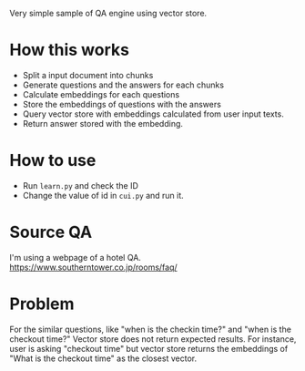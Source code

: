 Very simple sample of QA engine using vector store.


# How this works
- Split a input document into chunks
- Generate questions and the answers for each chunks
- Calculate embeddings for each questions
- Store the embeddings of questions with the answers
- Query vector store with embeddings calculated from user input texts.
- Return answer stored with the embedding.

# How to use
- Run `learn.py` and check the ID
- Change the value of id in `cui.py` and run it.

# Source QA
I'm using a webpage of a hotel QA.
https://www.southerntower.co.jp/rooms/faq/

# Problem
For the similar questions, like "when is the checkin time?" and "when is the checkout time?" Vector store does not return expected results. For instance, user is asking "checkout time" but vector store returns the embeddings of "What is the checkout time" as the closest vector.